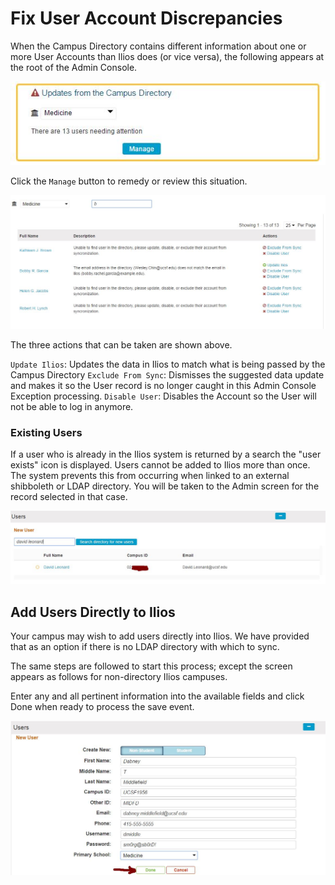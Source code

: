 # Fix User Account Discrepancies

When the Campus Directory contains different information about one or more User Accounts than Ilios does \(or vice versa\), the following appears at the root of the Admin Console.

![Account updates](../images/admin_console/fix_accounts/account_updates.jpg)

Click the `Manage` button to remedy or review this situation.

![Click to manage](../images/admin_console/fix_accounts/click_to_manage.jpg)

 The three actions that can be taken are shown above.

`Update Ilios`: Updates the data in Ilios to match what is being passed by the Campus Directory `Exclude From Sync`: Dismisses the suggested data update and makes it so the User record is no longer caught in this Admin Console Exception processing. `Disable User`: Disables the Account so the User will not be able to log in anymore.

### Existing Users

If a user who is already in the Ilios system is returned by a search the "user exists" icon is displayed. Users cannot be added to Ilios more than once. The system prevents this from occurring when linked to an external shibboleth or LDAP directory. You will be taken to the Admin screen for the record selected in that case.

![Existing user](../images/admin_console/fix_accounts/existing_user.jpg)

## Add Users Directly to Ilios

Your campus may wish to add users directly into Ilios. We have provided that as an option if there is no LDAP directory with which to sync.

The same steps are followed to start this process; except the screen appears as follows for non-directory Ilios campuses.

Enter any and all pertinent information into the available fields and click Done when ready to process the save event.

![Add user manually](../images/admin_console/fix_accounts/add_user_manually.jpg)

